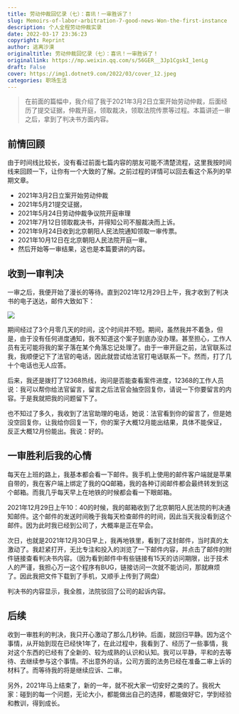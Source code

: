 ```yaml
---
title: 劳动仲裁回忆录（七）：喜讯！一审胜诉了！
slug: Memoirs-of-labor-arbitration-7-good-news-Won-the-first-instance
description: 个人全程劳动仲裁实录
date: 2022-03-17 23:36:23
copyright: Reprint
author: 逃离沙漠
originaltitle: 劳动仲裁回忆录（七）：喜讯！一审胜诉了！
originallink: https://mp.weixin.qq.com/s/56GER__3Jp1CgskI_1enLg
draft: False
cover: https://img1.dotnet9.com/2022/03/cover_12.jpeg
categories: 职场生活
---
```


>在前面的篇幅中，我介绍了我于2021年3月2日立案开始劳动仲裁，后面经历了提交证据，仲裁开庭，领取裁决，领取法院传票等过程。本篇讲述一审之后，拿到了判决书方面内容。

## 前情回顾

由于时间线比较长，没有看过前面七篇内容的朋友可能不清楚流程，这里我按时间线来回顾一下，让你有一个大致的了解。之前过程的详情可以回去看这个系列的早期文章。

- 2021年3月2日立案开始劳动仲裁
- 2021年5月21提交证据，
- 2021年5月24日劳动仲裁争议院开庭审理
- 2021年7月12日领取裁决书，并得知公司不服裁决而上诉。
- 2021年9月24日收到北京朝阳人民法院通知领取一审传票。
- 2021年10月12日在北京朝阳人民法院开庭一审。
- 然后开始等一审结果，这也是本篇要讲的内容。

## 收到一审判决

一审之后，我便开始了漫长的等待。直到2021年12月29日上午，我才收到了判决书的电子送达，邮件大致如下：

![](https://img1.dotnet9.com/2022/03/1701.jpg)

期间经过了3个月零几天的时间，这个时间并不短。期间，虽然我并不着急，但是，由于没有任何进度通知，我不知道这个案子到底办没办理。甚至担心，工作人员有无可能将我的案子落在某个角落忘记处理了。由于一审开庭之前，法官联系过我，我顺便记下了法官的电话，因此就尝试给法官打电话联系一下。然而，打了几十个电话也无人应答。

后来，我还是拨打了12368热线，询问是否能查看案件进度，12368的工作人员说：我可以帮你给法官留言，留言之后法官会抽空回复你，请说一下你要留言的内容。于是我就把我的问题留下了。

也不知过了多久，我收到了法官助理的电话，她说：法官看到你的留言了，但是她没空回复你，让我给你回复一下，你的案子大概12月能出结果，具体不能保证，反正大概12月份能出。我说：好的。

## 一审胜利后我的心情

每天在上班的路上，我基本都会看一下邮件。我手机上使用的邮件客户端就是苹果自带的，我在客户端上绑定了我的QQ邮箱，我的各种订阅邮件都会最终转发到这个邮箱。而我几乎每天早上在地铁的时候都会看一下眼邮箱。

2021年12月29日上午10：40的时候，我的邮箱收到了北京朝阳人民法院的判决通知邮件。这个邮件的发送时间晚于我每天检查邮件的时间，因此当天我没看到这个邮件。因为此时我已经到公司了，大概率是正在早会。

次日，也就是2021年12月30日早上，我再地铁里，看到了这封邮件，当时真的太激动了。我赶紧打开，无比专注和投入的浏览了一下邮件内容，并点击了邮件的附件链接查看判决书内容。（因为看到邮件中有些链接有15天的访问期限，出于技术人的严谨，我担心万一这个程序有BUG，链接访问一次就不能访问，那就麻烦了。因此我把文件下载到了手机，又顺手上传到了网盘）

判决书的内容显示，我全胜，法院驳回了公司的起诉内容。

## 后续

收到一审胜利的判决，我只开心激动了那么几秒钟。后面，就回归平静。因为这个事情，从开始到现在已经快1年了，在此过程中，我看到了、经历了一些事情，我对这个东西的已经有了全新的、较为成熟的认识和认知。我可以平静，平和的去等待、去继续参与这个事情。不出意外的话，公司方面的法务已经在准备二审上诉的材料了。而等待我的将是继续应诉、二审。

另外，2021年马上结束了，新的一年，就不祝大家一切安好之类的了。我祝大家：碰到的每一个问题，无论大小，都能做出自己的选择，都能做好它，学到经验和教训，得到成长。